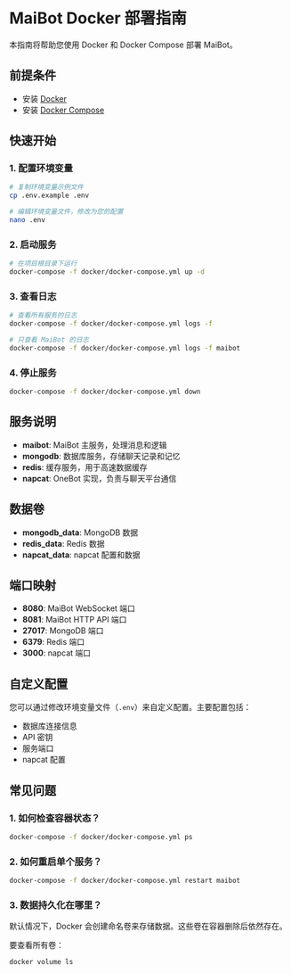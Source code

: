 # MaiBot Docker 部署指南

本指南将帮助您使用 Docker 和 Docker Compose 部署 MaiBot。

## 前提条件

- 安装 [Docker](https://docs.docker.com/get-docker/)
- 安装 [Docker Compose](https://docs.docker.com/compose/install/)

## 快速开始

### 1. 配置环境变量

```bash
# 复制环境变量示例文件
cp .env.example .env

# 编辑环境变量文件，修改为您的配置
nano .env
```

### 2. 启动服务

```bash
# 在项目根目录下运行
docker-compose -f docker/docker-compose.yml up -d
```

### 3. 查看日志

```bash
# 查看所有服务的日志
docker-compose -f docker/docker-compose.yml logs -f

# 只查看 MaiBot 的日志
docker-compose -f docker/docker-compose.yml logs -f maibot
```

### 4. 停止服务

```bash
docker-compose -f docker/docker-compose.yml down
```

## 服务说明

- **maibot**: MaiBot 主服务，处理消息和逻辑
- **mongodb**: 数据库服务，存储聊天记录和记忆
- **redis**: 缓存服务，用于高速数据缓存
- **napcat**: OneBot 实现，负责与聊天平台通信

## 数据卷

- **mongodb_data**: MongoDB 数据
- **redis_data**: Redis 数据
- **napcat_data**: napcat 配置和数据

## 端口映射

- **8080**: MaiBot WebSocket 端口
- **8081**: MaiBot HTTP API 端口
- **27017**: MongoDB 端口
- **6379**: Redis 端口
- **3000**: napcat 端口

## 自定义配置

您可以通过修改环境变量文件（`.env`）来自定义配置。主要配置包括：

- 数据库连接信息
- API 密钥
- 服务端口
- napcat 配置

## 常见问题

### 1. 如何检查容器状态？

```bash
docker-compose -f docker/docker-compose.yml ps
```

### 2. 如何重启单个服务？

```bash
docker-compose -f docker/docker-compose.yml restart maibot
```

### 3. 数据持久化在哪里？

默认情况下，Docker 会创建命名卷来存储数据。这些卷在容器删除后依然存在。

要查看所有卷：

```bash
docker volume ls
``` 